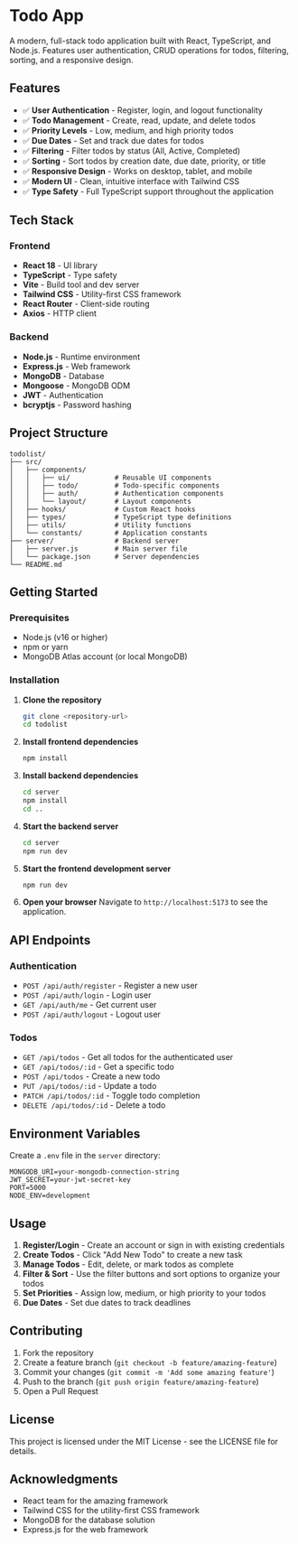 # Todo App

A modern, full-stack todo application built with React, TypeScript, and Node.js. Features user authentication, CRUD operations for todos, filtering, sorting, and a responsive design.

## Features

- ✅ **User Authentication** - Register, login, and logout functionality
- ✅ **Todo Management** - Create, read, update, and delete todos
- ✅ **Priority Levels** - Low, medium, and high priority todos
- ✅ **Due Dates** - Set and track due dates for todos
- ✅ **Filtering** - Filter todos by status (All, Active, Completed)
- ✅ **Sorting** - Sort todos by creation date, due date, priority, or title
- ✅ **Responsive Design** - Works on desktop, tablet, and mobile
- ✅ **Modern UI** - Clean, intuitive interface with Tailwind CSS
- ✅ **Type Safety** - Full TypeScript support throughout the application

## Tech Stack

### Frontend

- **React 18** - UI library
- **TypeScript** - Type safety
- **Vite** - Build tool and dev server
- **Tailwind CSS** - Utility-first CSS framework
- **React Router** - Client-side routing
- **Axios** - HTTP client

### Backend

- **Node.js** - Runtime environment
- **Express.js** - Web framework
- **MongoDB** - Database
- **Mongoose** - MongoDB ODM
- **JWT** - Authentication
- **bcryptjs** - Password hashing

## Project Structure

```
todolist/
├── src/
│   ├── components/
│   │   ├── ui/           # Reusable UI components
│   │   ├── todo/         # Todo-specific components
│   │   ├── auth/         # Authentication components
│   │   └── layout/       # Layout components
│   ├── hooks/            # Custom React hooks
│   ├── types/            # TypeScript type definitions
│   ├── utils/            # Utility functions
│   └── constants/        # Application constants
├── server/               # Backend server
│   ├── server.js         # Main server file
│   └── package.json      # Server dependencies
└── README.md
```

## Getting Started

### Prerequisites

- Node.js (v16 or higher)
- npm or yarn
- MongoDB Atlas account (or local MongoDB)

### Installation

1. **Clone the repository**

   ```bash
   git clone <repository-url>
   cd todolist
   ```

2. **Install frontend dependencies**

   ```bash
   npm install
   ```

3. **Install backend dependencies**

   ```bash
   cd server
   npm install
   cd ..
   ```

4. **Start the backend server**

   ```bash
   cd server
   npm run dev
   ```

5. **Start the frontend development server**

   ```bash
   npm run dev
   ```

6. **Open your browser**
   Navigate to `http://localhost:5173` to see the application.

## API Endpoints

### Authentication

- `POST /api/auth/register` - Register a new user
- `POST /api/auth/login` - Login user
- `GET /api/auth/me` - Get current user
- `POST /api/auth/logout` - Logout user

### Todos

- `GET /api/todos` - Get all todos for the authenticated user
- `GET /api/todos/:id` - Get a specific todo
- `POST /api/todos` - Create a new todo
- `PUT /api/todos/:id` - Update a todo
- `PATCH /api/todos/:id` - Toggle todo completion
- `DELETE /api/todos/:id` - Delete a todo

## Environment Variables

Create a `.env` file in the `server` directory:

```env
MONGODB_URI=your-mongodb-connection-string
JWT_SECRET=your-jwt-secret-key
PORT=5000
NODE_ENV=development
```

## Usage

1. **Register/Login** - Create an account or sign in with existing credentials
2. **Create Todos** - Click "Add New Todo" to create a new task
3. **Manage Todos** - Edit, delete, or mark todos as complete
4. **Filter & Sort** - Use the filter buttons and sort options to organize your todos
5. **Set Priorities** - Assign low, medium, or high priority to your todos
6. **Due Dates** - Set due dates to track deadlines

## Contributing

1. Fork the repository
2. Create a feature branch (`git checkout -b feature/amazing-feature`)
3. Commit your changes (`git commit -m 'Add some amazing feature'`)
4. Push to the branch (`git push origin feature/amazing-feature`)
5. Open a Pull Request

## License

This project is licensed under the MIT License - see the LICENSE file for details.

## Acknowledgments

- React team for the amazing framework
- Tailwind CSS for the utility-first CSS framework
- MongoDB for the database solution
- Express.js for the web framework
